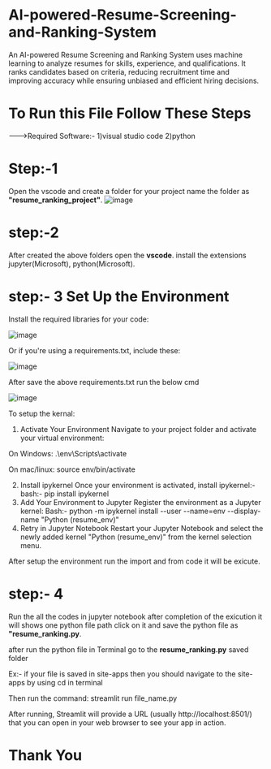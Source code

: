 # AI-powered-Resume-Screening-and-Ranking-System
An AI-powered Resume Screening and Ranking System uses machine learning to analyze resumes for skills, experience, and qualifications. It ranks candidates based on criteria, reducing recruitment time and improving accuracy while ensuring unbiased and efficient hiring decisions.

# To Run this File Follow These Steps
--->Required Software:- 
1)visual studio code
2)python

# Step:-1 
Open the vscode and create a folder for your project name the folder as **"resume_ranking_project"**. 
![image](https://github.com/user-attachments/assets/d15ca606-6398-46c5-bae0-0ed1eeee532c)


# step:-2
After created the above folders open the **vscode**. install the extensions jupyter(Microsoft), python(Microsoft).

# step:- 3 Set Up the Environment
Install the required libraries for your code:

![image](https://github.com/user-attachments/assets/48788521-72ea-424c-af49-bb3b7551a9ff)

Or if you're using a requirements.txt, include these:

![image](https://github.com/user-attachments/assets/300afc18-da05-45f7-baec-f009adf12d13)

After save the above requirements.txt run the below cmd

![image](https://github.com/user-attachments/assets/a65317d3-d4ed-4ea8-a0a8-10eef1bddbc3)

To setup the kernal:
1) Activate Your Environment Navigate to your project folder and activate your virtual environment:

On Windows: .\env\Scripts\activate

On mac/linux: source env/bin/activate

2) Install ipykernel Once your environment is activated, install ipykernel:- bash:- pip install ipykernel
3) Add Your Environment to Jupyter Register the environment as a Jupyter kernel: Bash:- python -m ipykernel install --user --name=env --display-name "Python (resume_env)"
4) Retry in Jupyter Notebook Restart your Jupyter Notebook and select the newly added kernel "Python (resume_env)" from the kernel selection menu.

After setup the  environment run the import and from code it will be exicute.

# step:- 4
Run the all the codes in jupyter notebook after completion of the exicution it will shows one python file path click on it and save the python file as **"resume_ranking.py**.

after run the python file in Terminal go to the **resume_ranking.py** saved folder 

Ex:- if your file is saved in site-apps then you should navigate to the site-apps by using cd in terminal

Then run the command: streamlit run file_name.py

After running, Streamlit will provide a URL (usually http://localhost:8501/) that you can open in your web browser to see your app in action.

# Thank You
